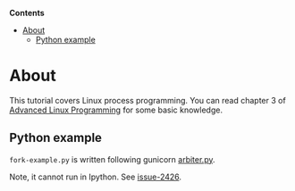 <!-- START doctoc generated TOC please keep comment here to allow auto update -->
<!-- DON'T EDIT THIS SECTION, INSTEAD RE-RUN doctoc TO UPDATE -->
**Contents**

- [About](#about)
  - [Python example](#python-example)

<!-- END doctoc generated TOC please keep comment here to allow auto update -->

# About

This tutorial covers Linux process programming. You can read chapter 3 of
[Advanced Linux Programming](https://mentorembedded.github.io/advancedlinuxprogramming/alp-folder/advanced-linux-programming.pdf)
for some basic knowledge.

## Python example

`fork-example.py` is written following gunicorn
[arbiter.py](https://github.com/benoitc/gunicorn/blob/76f8da24cbb992d168e01bda811452bcf3b8f5b3/gunicorn/arbiter.py#L17-L18).

Note, it cannot run in Ipython. See
[issue-2426](https://github.com/ipython/ipython/issues/2426/).
